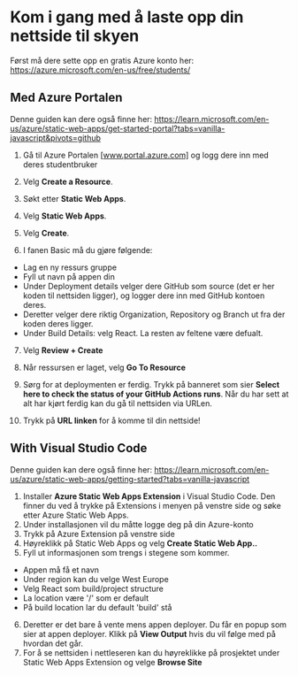 # Kom i gang med å laste opp din nettside til skyen
Først må dere sette opp en gratis Azure konto her: https://azure.microsoft.com/en-us/free/students/


## Med Azure Portalen
Denne guiden kan dere også finne her: https://learn.microsoft.com/en-us/azure/static-web-apps/get-started-portal?tabs=vanilla-javascript&pivots=github

1. Gå til Azure Portalen [www.portal.azure.com] og logg dere inn med deres studentbruker 
2. Velg **Create a Resource**.
3. Søkt etter **Static Web Apps**.
4. Velg **Static Web Apps**.
5. Velg **Create**.

6. I fanen Basic må du gjøre følgende: 
- Lag en ny ressurs gruppe
- Fyll ut navn på appen din
- Under Deployment details velger dere GitHub som source (det er her koden til nettsiden ligger), og logger dere inn med GitHub kontoen deres. 
- Deretter velger dere riktig Organization, Repository og Branch ut fra der koden deres ligger.
- Under Build Details: velg React. La resten av feltene være defualt. 

7. Velg **Review + Create** 
8. Når ressursen er laget, velg **Go To Resource** 

9. Sørg for at deploymenten er ferdig. Trykk på banneret som sier **Select here to check the status of your GitHub Actions runs**. Når du har sett at alt har kjørt ferdig kan du gå til nettsiden via URLen. 

10. Trykk på **URL linken** for å komme til din nettside! 

## With Visual Studio Code
Denne guiden kan dere også finne her: https://learn.microsoft.com/en-us/azure/static-web-apps/getting-started?tabs=vanilla-javascript

1. Installer **Azure Static Web Apps Extension** i Visual Studio Code. Den finner du ved å trykke på Extensions i menyen på venstre side og søke etter Azure Static Web Apps. 
2. Under installasjonen vil du måtte logge deg på din Azure-konto
3. Trykk på Azure Extension på venstre side
4. Høyreklikk på Static Web Apps og velg **Create Static Web App..**
5. Fyll ut informasjonen som trengs i stegene som kommer. 
- Appen må få et navn
- Under region kan du velge West Europe
- Velg React som build/project structure
- La location være '/' som er default
- På build location lar du default 'build' stå

6. Deretter er det bare å vente mens appen deployer. Du får en popup som sier at appen deployer. Klikk på **View Output** hvis du vil følge med på hvordan det går.
7. For å se nettsiden i nettleseren kan du høyreklikke på prosjektet under Static Web Apps Extension og velge **Browse Site** 
